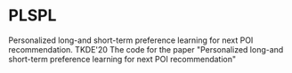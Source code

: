 # PLSPL
Personalized long-and short-term preference learning for next POI recommendation. TKDE'20
The code for the paper "Personalized long-and short-term preference learning for next POI recommendation"
